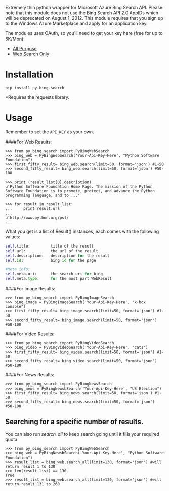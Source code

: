 Extremely thin python wrapper for Microsoft Azure Bing Search API. Please note that this module does not use the Bing Search API 2.0 AppIDs which will be deprecated on August 1, 2012. This module requires that you sign up to the Windows Azure Marketplace and apply for an application key.

The modules uses OAuth, so you'll need to get your key here (free for up to 5K/Mon):
* [All Purpose](https://datamarket.azure.com/dataset/5BA839F1-12CE-4CCE-BF57-A49D98D29A44)
* [Web Search Only](https://datamarket.azure.com/dataset/8818F55E-2FE5-4CE3-A617-0B8BA8419F65)


Installation
=====

```pip install py-bing-search```

*Requires the requests library.

Usage
=====

Remember to set the `API_KEY` as your own.

####For Web Results:

    >>> from py_bing_search import PyBingWebSearch
    >>> bing_web = PyBingWebSearch('Your-Api-Key-Here', "Python Software Foundation")
    >>> first_fifty_result= bing_web.search(limit=50, format='json') #1-50
    >>> second_fifty_result= bing_web.search(limit=50, format='json') #50-100

    >>> print (result_list[0].description)
    u'Python Software Foundation Home Page. The mission of the Python Software Foundation is to promote, protect, and advance the Python programming language, and to ...'
    
    >>> for result in result_list:
    ...     print result.url
    ...
    u'http://www.python.org/psf/
    ...

What you get is a list of Result() instances, each comes with the following values:
    
```py
self.title:         title of the result
self.url:           the url of the result
self.description:   description for the result
self.id:            bing id for the page

#Meta info:
self.meta.uri:      the search uri for bing
self.meta.type:     for the most part WebResult
```

####For Image Results:

    >>> from py_bing_search import PyBingImageSearch
    >>> bing_image = PyBingImageSearch('Your-Api-Key-Here', "x-box console")
    >>> first_fifty_result= bing_image.search(limit=50, format='json') #1-50
    >>> second_fifty_result= bing_image.search(limit=50, format='json') #50-100

####For Video Results:

    >>> from py_bing_search import PyBingVideoSearch
    >>> bing_video = PyBingVideoSearch('Your-Api-Key-Here', "cats")
    >>> first_fifty_result= bing_video.search(limit=50, format='json') #1-50
    >>> second_fifty_result= bing_video.search(limit=50, format='json') #50-100

####For News Results:

    >>> from py_bing_search import PyBingNewsSearch
    >>> bing_news = PyBingNewsbSearch('Your-Api-Key-Here', "US Election")
    >>> first_fifty_result= bing_news.search(limit=50, format='json') #1-50
    >>> second_fifty_result= bing_news.search(limit=50, format='json') #50-100



## Searching for a specific number of results.

You can also run *search_all* to keep search going until it fills your required quota
    
    >>> from py_bing_search import PyBingWebSearch
    >>> bing_web = PyBingNewsbSearch('Your-Api-Key-Here', "Python Software Foundation")
    >>> result_list = bing_web.search_all(limit=130, format='json') #will return result 1 to 130
    >>> len(result_list) == 130
    True
    >>> result_list = bing_web.search_all(limit=130, format='json') #will return result 131 to 260



